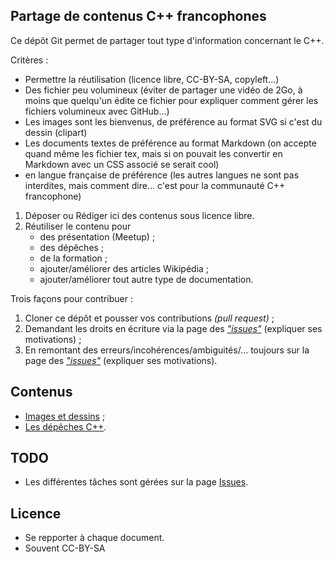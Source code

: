 Partage de contenus C++ francophones
------------------------------------

Ce dépôt Git permet de partager tout type d'information concernant le C++.

Critères :
- Permettre la réutilisation (licence libre, CC-BY-SA, copyleft...) 
- Des fichier peu volumineux (éviter de partager une vidéo de 2Go, à moins que quelqu'un édite ce fichier pour expliquer comment gérer les fichiers volumineux avec GitHub...)
- Les images sont les bienvenus, de préférence au format SVG si c'est du dessin (clipart)
- Les documents textes de préférence au format Markdown (on accepte quand même les fichier tex, mais si on pouvait les convertir en Markdown avec un CSS associé se serait cool)
- en langue française de préférence (les autres langues ne sont pas interdites, mais comment dire... c'est pour la communauté C++ francophone)

1. Déposer ou Rédiger ici des contenus sous licence libre.  
2. Réutiliser le contenu pour 
    * des présentation (Meetup) ;
    * des dépêches ;
    * de la formation ;
    * ajouter/améliorer des articles Wikipédia ;
    * ajouter/améliorer tout autre type de documentation.

Trois façons pour contribuer :

1. Cloner ce dépôt et pousser vos contributions *(pull request)* ;
2. Demandant les droits en écriture via la page des [*"issues"*](issues) (expliquer ses motivations) ;
3. En remontant des erreurs/incohérences/ambiguités/... toujours sur la page des [*"issues"*](issues) (expliquer ses motivations).
 
Contenus
--------

* [Images et dessins](images/README.md) ;
* [Les dépêches C++](news/README.md).

TODO
----

* Les différentes tâches sont gérées sur la page [Issues](https://github.com/cpp-frug/materials/issues).

Licence
-------

- Se repporter à chaque document.
- Souvent CC-BY-SA

